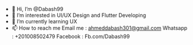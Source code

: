 - 👋 Hi, I’m @Dabash99
- 👀 I’m interested in UI/UX Design and Flutter Developing
- 🌱 I’m currently learning UX 
- 📫 How to reach me
Email me : ahmeddabash301@gmail.com
Whatsapp : +201008502479
Facebook : Fb.com/Dabash99

<!---
Dabash99/Dabash99 is a ✨ special ✨ repository because its `README.md` (this file) appears on your GitHub profile.
You can click the Preview link to take a look at your changes.
--->
